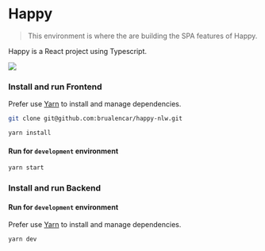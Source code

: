 # Happy

> This environment is where the are building the SPA features of Happy.

Happy is a React project using Typescript.

[![](https://user-images.githubusercontent.com/25457612/96147989-35054b00-0ede-11eb-81e1-63e5b5cf521e.png)]()


### Install and run Frontend
Prefer use [Yarn](https://github.com/yarnpkg/yarn) to install and manage dependencies.

```bash
git clone git@github.com:brualencar/happy-nlw.git

yarn install
```

#### Run for `development` environment

```bash
yarn start
```

### Install and run Backend

#### Run for `development` environment
Prefer use [Yarn](https://github.com/yarnpkg/yarn) to install and manage dependencies.

```bash
yarn dev
```
